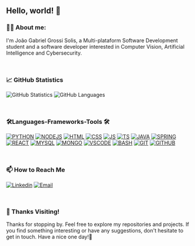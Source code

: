 ## <b>Hello, world!</b> 👋

### 👨‍💻 <b>About me:</b>
<p> I'm João Gabriel Grossi Solis, a Multi-plataform Software Development student and a software developer interested in Computer Vision, Artificial Intelligence and Cybersecurity. </p>

<br>

### <b>📈 GitHub Statistics</b>
![GitHub Statistics](https://github-readme-stats.vercel.app/api?username=joaogabgr&show_icons=true&theme=midnight-purple)
![GitHub Languages](https://github-readme-stats.vercel.app/api/top-langs?username=joaogabgr&layout=compact&langs_count=8&show_icons=true&theme=midnight-purple)

<br>

### 🛠️<b>Languages-Frameworks-Tools</b> 🛠️

[![PYTHON](https://skillicons.dev/icons?i=python)](https://www.python.org/)
[![NODEJS](https://skillicons.dev/icons?i=nodejs)](https://nodejs.org/en)
[![HTML](https://skillicons.dev/icons?i=html)](https://developer.mozilla.org/pt-BR/docs/Web/HTML)
[![CSS](https://skillicons.dev/icons?i=css)](https://developer.mozilla.org/pt-BR/docs/Web/CSS)
[![JS](https://skillicons.dev/icons?i=js)](https://developer.mozilla.org/pt-BR/docs/Web/JavaScript)
[![TS](https://skillicons.dev/icons?i=ts)](https://www.typescriptlang.org/)
[![JAVA](https://skillicons.dev/icons?i=java)](http://github.com/)
[![SPRING](https://skillicons.dev/icons?i=spring)](http://github.com/)
[![REACT](https://skillicons.dev/icons?i=react)](https://react.dev/)
[![MYSQL](https://skillicons.dev/icons?i=mysql)](https://www.mysql.com/)
[![MONGO](https://skillicons.dev/icons?i=mongo)](http://github.com/)
[![VSCODE](https://skillicons.dev/icons?i=vscode)](https://code.visualstudio.com/)
[![BASH](https://skillicons.dev/icons?i=bash)](https://pt.wikipedia.org/wiki/Bash)
[![GIT](https://skillicons.dev/icons?i=git)](https://git-scm.com/)
[![GITHUB](https://skillicons.dev/icons?i=github)](http://github.com/)

<br>

### <b>📫 How to Reach Me</b>
[![Linkedin](https://skillicons.dev/icons?i=linkedin)](https://www.linkedin.com/in/joaoggbs/)
[![Email](https://skillicons.dev/icons?i=gmail)](mailto:joaoggbs62@gmail.com)

<br>

### 👋 Thanks Visiting!
<o>Thanks for stopping by. Feel free to explore my repositories and projects. If you find something interesting or have any suggestions, don't hesitate to get in touch. Have a nice one day!🤝</p>
